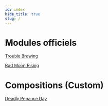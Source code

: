 ```yaml
---
id: index
hide_title: true
slug: /
---
```


# Modules officiels

[Trouble Brewing](modules/trouble-brewing)

[Bad Moon Rising](modules/bad-moon-rising)


# Compositions (Custom)

[Deadly Penance Day](modules/deadly-penance-day)
